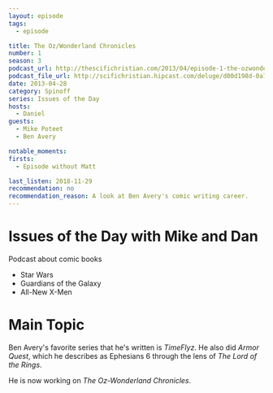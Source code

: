 ```yaml
---
layout: episode
tags:
  - episode

title: The Oz/Wonderland Chronicles
number: 1
season: 3
podcast_url: http://thescifichristian.com/2013/04/episode-1-the-ozwonderland-chronicles/
podcast_file_url: http://scifichristian.hipcast.com/deluge/d00d198d-0a73-90d3-ecab-89d833418e5a.mp3
date: 2013-04-28
category: Spinoff
series: Issues of the Day
hosts:
  - Daniel
guests:
  - Mike Poteet
  - Ben Avery 

notable_moments:
firsts:
  - Episode without Matt

last_listen: 2018-11-29
recommendation: no
recommendation_reason: A look at Ben Avery's comic writing career.
---
```

# Issues of the Day with Mike and Dan
Podcast about comic books

- Star Wars
- Guardians of the Galaxy
- All-New X-Men



# Main Topic
Ben Avery's favorite series that he's written is <i class="work-title">TimeFlyz</i>. He also did <i class="work-title">Armor Quest</i>, which he describes as Ephesians 6 through the lens of <i class="work-title">The Lord of the Rings</i>.

He is now working on <i class="work-title">The Oz-Wonderland Chronicles</i>.